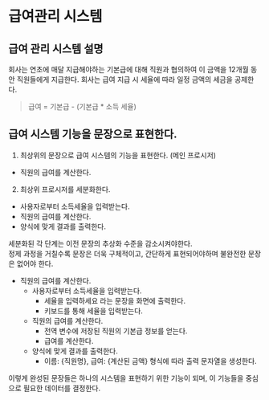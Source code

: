 # 급여관리 시스템

## 급여 관리 시스템 설명
회사는 연초에 매달 지급해야하는 기본급에 대해 직원과 협의하여 이 금액을 12개월 동안 직원들에게 지급한다.
회사는 급여 지급 시 세율에 따라 일정 금액의 세금을 공제한다.

> 급여 = 기본급 - (기본급 * 소득 세율)

## 급여 시스템 기능을 문장으로 표현한다.

1. 최상위의 문장으로 급여 시스템의 기능을 표현한다. (메인 프로시저)
* 직원의 급여를 계산한다.

2. 최상위 프로시저를 세분화한다.
* 사용자로부터 소득세율을 입력받는다.
* 직원의 급여를 계산한다.
* 양식에 맞게 결과를 출력한다.

세분화된 각 단계는 이전 문장의 추상화 수준을 감소시켜야한다.   
정제 과정을 거칠수록 문장은 더욱 구체적이고, 간단하게 표현되어야하며 불완전한 문장은 없어야 한다.
* 직원의 급여를 계산한다.  
  * 사용자로부터 소득세율을 입력받는다.      
    * 세율을 입력하세요 라는 문장을 화면에 출력한다.  
    * 키보드를 통해 세율을 입력받는다.
  * 직원의 급여를 계산한다.
    * 전역 변수에 저장된 직원의 기본급 정보를 얻는다.
    * 급여를 계산한다.
  * 양식에 맞게 결과를 출력한다.
    * 이름: {직원명}, 급여: {계산된 금액} 형식에 따라 출력 문자열을 생성한다.

이렇게 완성된 문장들은 하나의 시스템을 표현하기 위한 기능이 되며, 이 기능들을 중심으로 필요한 데이터를 결정한다.   


